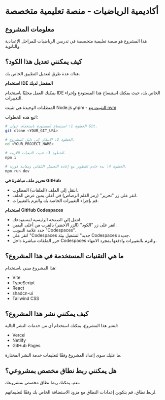 # أكاديمية الرياضيات - منصة تعليمية متخصصة

## معلومات المشروع

هذا المشروع هو منصة تعليمية متخصصة في تدريس الرياضيات للمراحل الإعدادية والثانوية.

## كيف يمكنني تعديل هذا الكود؟

هناك عدة طرق لتعديل التطبيق الخاص بك.

**استخدام IDE المفضل لديك**

يمكنك العمل محليًا باستخدام IDE الخاص بك، حيث يمكنك استنساخ هذا المستودع وإجراء التغييرات. 

المتطلبات الوحيدة هي تثبيت Node.js وnpm - [التثبيت مع nvm](https://github.com/nvm-sh/nvm#installing-and-updating)

اتبع هذه الخطوات:

```sh
# الخطوة 1: استنساخ المستودع باستخدام عنوان Git.
git clone <YOUR_GIT_URL>

# الخطوة 2: الانتقال إلى دليل المشروع.
cd <YOUR_PROJECT_NAME>

# الخطوة 3: تثبيت التبعيات اللازمة.
npm i

# الخطوة 4: بدء خادم التطوير مع إعادة التحميل التلقائي ومعاينة فورية.
npm run dev
```

**تحرير ملف مباشرة في GitHub**

- انتقل إلى الملف (الملفات) المطلوب.
- انقر على زر "تحرير" (رمز القلم الرصاص) في أعلى يمين عرض الملف.
- قم بإجراء التغييرات الخاصة بك والتزم بالتغييرات.

**استخدام GitHub Codespaces**

- انتقل إلى الصفحة الرئيسية لمستودعك.
- انقر على زر "الكود" (الزر الأخضر) بالقرب من أعلى اليمين.
- حدد علامة التبويب "Codespaces".
- انقر على "Codespaces جديد" لتشغيل بيئة Codespaces جديدة.
- حرر الملفات مباشرة داخل Codespaces والتزم بالتغييرات وادفعها بمجرد الانتهاء.

## ما هي التقنيات المستخدمة في هذا المشروع؟

هذا المشروع مبني باستخدام:

- Vite
- TypeScript
- React
- shadcn-ui
- Tailwind CSS

## كيف يمكنني نشر هذا المشروع؟

لنشر هذا المشروع، يمكنك استخدام أي من خدمات النشر التالية:

- Vercel
- Netlify
- GitHub Pages

ما عليك سوى إعداد المشروع وفقًا لتعليمات خدمة النشر المختارة.

## هل يمكنني ربط نطاق مخصص بمشروعي؟

نعم، يمكنك ربط نطاق مخصص بمشروعك.

لربط نطاق، قم بتكوين إعدادات النطاق مع مزود الاستضافة الخاص بك وفقًا لتعليماتهم.